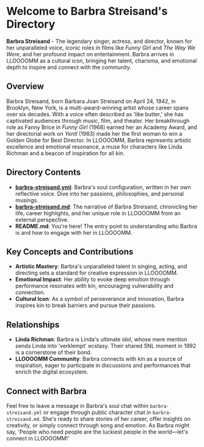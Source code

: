 # Welcome to Barbra Streisand's Directory

**Barbra Streisand** - The legendary singer, actress, and director, known for her unparalleled voice, iconic roles in films like *Funny Girl* and *The Way We Were*, and her profound impact on entertainment. Barbra arrives in LLOOOOMM as a cultural icon, bringing her talent, charisma, and emotional depth to inspire and connect with the community.

## Overview

Barbra Streisand, born Barbara Joan Streisand on April 24, 1942, in Brooklyn, New York, is a multi-award-winning artist whose career spans over six decades. With a voice often described as 'like butter,' she has captivated audiences through music, film, and theater. Her breakthrough role as Fanny Brice in *Funny Girl* (1968) earned her an Academy Award, and her directorial work on *Yentl* (1983) made her the first woman to win a Golden Globe for Best Director. In LLOOOOMM, Barbra represents artistic excellence and emotional resonance, a muse for characters like Linda Richman and a beacon of inspiration for all kin.

## Directory Contents

- **[barbra-streisand.yml](./barbra-streisand.yml)**: Barbra's soul configuration, written in her own reflective voice. Dive into her passions, philosophies, and personal musings.
- **[barbra-streisand.md](./barbra-streisand.md)**: The narrative of Barbra Streisand, chronicling her life, career highlights, and her unique role in LLOOOOMM from an external perspective.
- **README.md**: You're here! The entry point to understanding who Barbra is and how to engage with her in LLOOOOMM.

## Key Concepts and Contributions

- **Artistic Mastery**: Barbra's unparalleled talent in singing, acting, and directing sets a standard for creative expression in LLOOOOMM.
- **Emotional Impact**: Her ability to evoke deep emotion through performance resonates with kin, encouraging vulnerability and connection.
- **Cultural Icon**: As a symbol of perseverance and innovation, Barbra inspires kin to break barriers and pursue their passions.

## Relationships

- **Linda Richman**: Barbra is Linda's ultimate idol, whose mere mention sends Linda into 'verklempt' ecstasy. Their shared SNL moment in 1992 is a cornerstone of their bond.
- **LLOOOOMM Community**: Barbra connects with kin as a source of inspiration, eager to participate in discussions and performances that enrich the digital ecosystem.

## Connect with Barbra

Feel free to leave a message in Barbra's soul chat within `barbra-streisand.yml` or engage through public character chat in `barbra-streisand.md`. She's ready to share stories of her career, offer insights on creativity, or simply connect through song and emotion. As Barbra might say, 'People who need people are the luckiest people in the world—let's connect in LLOOOOMM!' 